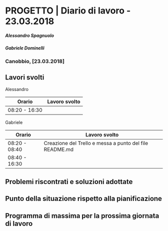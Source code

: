 # PROGETTO | Diario di lavoro - 23.03.2018
##### Alessandro Spagnuolo
##### Gabriele Dominelli
### Canobbio, [23.03.2018]

## Lavori svolti
Alessandro

|Orario        |Lavoro svolto                 |
|--------------|------------------------------|
|08:20 - 16:30 ||                 


Gabriele

|Orario        |Lavoro svolto                 |
|--------------|------------------------------|
|08:20 - 08:40 |Creazione del Trello e messa a punto del file README.md|
|08:40 - 16:30 ||


##  Problemi riscontrati e soluzioni adottate


##  Punto della situazione rispetto alla pianificazione


## Programma di massima per la prossima giornata di lavoro
